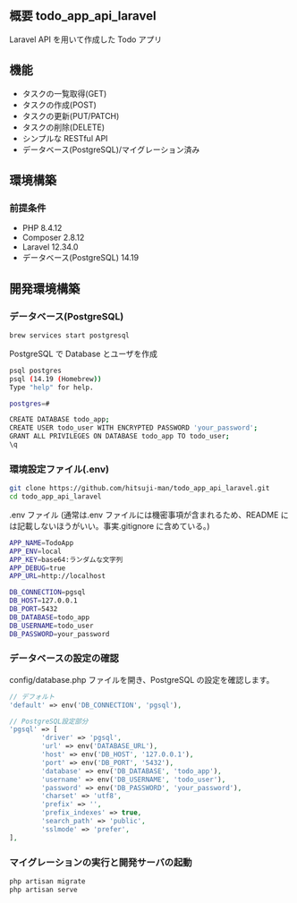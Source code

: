## 概要 todo_app_api_laravel

Laravel API を用いて作成した Todo アプリ

## 機能

-   タスクの一覧取得(GET)
-   タスクの作成(POST)
-   タスクの更新(PUT/PATCH)
-   タスクの削除(DELETE)
-   シンプルな RESTful API
-   データベース(PostgreSQL)/マイグレーション済み

## 環境構築

### 前提条件

-   PHP 8.4.12
-   Composer 2.8.12
-   Laravel 12.34.0
-   データベース(PostgreSQL) 14.19

## 開発環境構築

### データベース(PostgreSQL)

```bash
brew services start postgresql
```

PostgreSQL で Database とユーザを作成

```bash
psql postgres
psql (14.19 (Homebrew))
Type "help" for help.

postgres=#
```

```bash
CREATE DATABASE todo_app;
CREATE USER todo_user WITH ENCRYPTED PASSWORD 'your_password';
GRANT ALL PRIVILEGES ON DATABASE todo_app TO todo_user;
\q
```

### 環境設定ファイル(.env)

```bash
git clone https://github.com/hitsuji-man/todo_app_api_laravel.git
cd todo_app_api_laravel
```

.env ファイル
(通常は.env ファイルには機密事項が含まれるため、README には記載しないほうがいい。事実.gitignore に含めている。)

```bash
APP_NAME=TodoApp
APP_ENV=local
APP_KEY=base64:ランダムな文字列
APP_DEBUG=true
APP_URL=http://localhost

DB_CONNECTION=pgsql
DB_HOST=127.0.0.1
DB_PORT=5432
DB_DATABASE=todo_app
DB_USERNAME=todo_user
DB_PASSWORD=your_password
```

### データベースの設定の確認

config/database.php ファイルを開き、PostgreSQL の設定を確認します。

```php
// デフォルト
'default' => env('DB_CONNECTION', 'pgsql'),

// PostgreSQL設定部分
'pgsql' => [
        'driver' => 'pgsql',
        'url' => env('DATABASE_URL'),
        'host' => env('DB_HOST', '127.0.0.1'),
        'port' => env('DB_PORT', '5432'),
        'database' => env('DB_DATABASE', 'todo_app'),
        'username' => env('DB_USERNAME', 'todo_user'),
        'password' => env('DB_PASSWORD', 'your_password'),
        'charset' => 'utf8',
        'prefix' => '',
        'prefix_indexes' => true,
        'search_path' => 'public',
        'sslmode' => 'prefer',
],
```

### マイグレーションの実行と開発サーバの起動

```bash
php artisan migrate
php artisan serve
```
